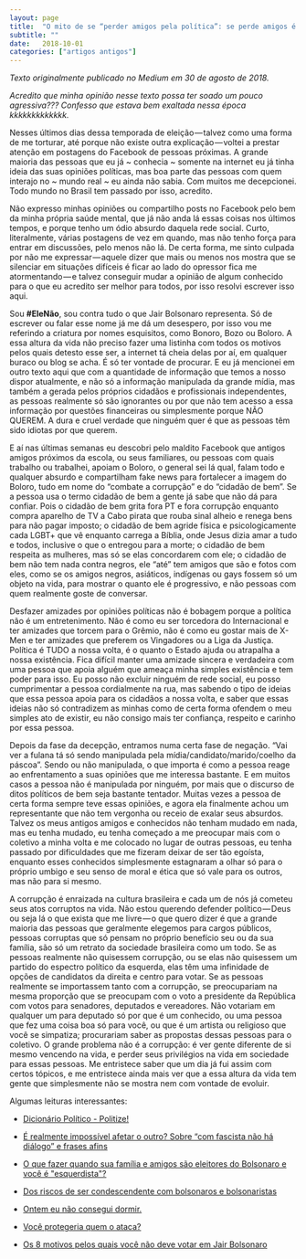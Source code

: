 ```yaml
---
layout: page
title:  "O mito de se “perder amigos pela política”: se perde amigos é porque eles são idiotas mesmo; ou porque você é."
subtitle: ""
date:   2018-10-01
categories: ["artigos antigos"]
---
```


*Texto originalmente publicado no Medium em 30 de agosto de 2018.*

*Acredito que minha opinião nesse texto possa ter soado um pouco agressiva??? Confesso que estava bem exaltada nessa época kkkkkkkkkkkkk.*

Nesses últimos dias dessa temporada de eleição — talvez como uma forma de me torturar, até porque não existe outra explicação — voltei a prestar atenção em postagens do Facebook de pessoas próximas. A grande maioria das pessoas que eu já ~ conhecia ~ somente na internet eu já tinha ideia das suas opiniões políticas, mas boa parte das pessoas com quem interajo no ~ mundo real ~ eu ainda não sabia. Com muitos me decepcionei. Todo mundo no Brasil tem passado por isso, acredito.

Não expresso minhas opiniões ou compartilho posts no Facebook pelo bem da minha própria saúde mental, que já não anda lá essas coisas nos últimos tempos, e porque tenho um ódio absurdo daquela rede social. Curto, literalmente, várias postagens de vez em quando, mas não tenho força para entrar em discussões, pelo menos não lá. De certa forma, me sinto culpada por não me expressar — aquele dizer que mais ou menos nos mostra que se silenciar em situações difíceis é ficar ao lado do opressor fica me atormentando — e talvez conseguir mudar a opinião de algum conhecido para o que eu acredito ser melhor para todos, por isso resolvi escrever isso aqui.

Sou **#EleNão**, sou contra tudo o que Jair Bolsonaro representa. Só de escrever ou falar esse nome já me dá um desespero, por isso vou me referindo a criatura por nomes esquisitos, como Bonoro, Bozo ou Boloro. A essa altura da vida não preciso fazer uma listinha com todos os motivos pelos quais detesto esse ser, a internet tá cheia delas por aí, em qualquer buraco ou blog se acha. É só ter vontade de procurar. E eu já mencionei em outro texto aqui que com a quantidade de informação que temos a nosso dispor atualmente, e não só a informação manipulada da grande mídia, mas também a gerada pelos próprios cidadãos e profissionais independentes, as pessoas realmente só são ignorantes ou por que não tem acesso a essa informação por questões financeiras ou simplesmente porque NÃO QUEREM. A dura e cruel verdade que ninguém quer é que as pessoas têm sido idiotas por que querem.

E aí nas últimas semanas eu descobri pelo maldito Facebook que antigos amigos próximos da escola, ou seus familiares, ou pessoas com quais trabalho ou trabalhei, apoiam o Boloro, o general sei lá qual, falam todo e qualquer absurdo e compartilham fake news para fortalecer a imagem do Boloro, tudo em nome do “combate a corrupção” e do “cidadão de bem”. Se a pessoa usa o termo cidadão de bem a gente já sabe que não dá para confiar. Pois o cidadão de bem grita fora PT e fora corrupção enquanto compra aparelho de TV a Cabo pirata que rouba sinal alheio e renega bens para não pagar imposto; o cidadão de bem agride física e psicologicamente cada LGBT+ que vê enquanto carrega a Bíblia, onde Jesus dizia amar a tudo e todos, inclusive o que o entregou para a morte; o cidadão de bem respeita as mulheres, mas só se elas concordarem com ele; o cidadão de bem não tem nada contra negros, ele “até” tem amigos que são e fotos com eles, como se os amigos negros, asiáticos, indígenas ou gays fossem só um objeto na vida, para mostrar o quanto ele é progressivo, e não pessoas com quem realmente goste de conversar.

Desfazer amizades por opiniões políticas não é bobagem porque a política não é um entretenimento. Não é como eu ser torcedora do Internacional e ter amizades que torcem para o Grêmio, não é como eu gostar mais de X-Men e ter amizades que preferem os Vingadores ou a Liga da Justiça. Política é TUDO a nossa volta, é o quanto o Estado ajuda ou atrapalha a nossa existência. Fica difícil manter uma amizade sincera e verdadeira com uma pessoa que apoia alguém que ameaça minha simples existência e tem poder para isso. Eu posso não excluir ninguém de rede social, eu posso cumprimentar a pessoa cordialmente na rua, mas sabendo o tipo de ideias que essa pessoa apoia para os cidadãos a nossa volta, e saber que essas ideias não só contradizem as minhas como de certa forma ofendem o meu simples ato de existir, eu não consigo mais ter confiança, respeito e carinho por essa pessoa.

Depois da fase da decepção, entramos numa certa fase de negação. “Vai ver a fulana tá só sendo manipulada pela mídia/candidato/marido/coelho da páscoa”. Sendo ou não manipulada, o que importa é como a pessoa reage ao enfrentamento a suas opiniões que me interessa bastante. E em muitos casos a pessoa não é manipulada por ninguém, por mais que o discurso de ditos políticos de bem seja bastante tentador. Muitas vezes a pessoa de certa forma sempre teve essas opiniões, e agora ela finalmente achou um representante que não tem vergonha ou receio de exalar seus absurdos. Talvez os meus antigos amigos e conhecidos não tenham mudado em nada, mas eu tenha mudado, eu tenha começado a me preocupar mais com o coletivo a minha volta e me colocado no lugar de outras pessoas, eu tenha passado por dificuldades que me fizeram deixar de ser tão egoísta, enquanto esses conhecidos simplesmente estagnaram a olhar só para o próprio umbigo e seu senso de moral e ética que só vale para os outros, mas não para si mesmo.

A corrupção é enraizada na cultura brasileira e cada um de nós já cometeu seus atos corruptos na vida. Não estou querendo defender político — Deus ou seja lá o que exista que me livre — o que quero dizer é que a grande maioria das pessoas que geralmente elegemos para cargos públicos, pessoas corruptas que só pensam no próprio benefício seu ou da sua família, são só um retrato da sociedade brasileira como um todo. Se as pessoas realmente não quisessem corrupção, ou se elas não quisessem um partido do espectro político da esquerda, elas têm uma infinidade de opções de candidatos da direita e centro para votar. Se as pessoas realmente se importassem tanto com a corrupção, se preocupariam na mesma proporção que se preocupam com o voto a presidente da República com votos para senadores, deputados e vereadores. Não votariam em qualquer um para deputado só por que é um conhecido, ou uma pessoa que fez uma coisa boa só para você, ou que é um artista ou religioso que você se simpatiza; procurariam saber as propostas dessas pessoas para o coletivo. O grande problema não é a corrupção: é ver gente diferente de si mesmo vencendo na vida, e perder seus privilégios na vida em sociedade para essas pessoas. Me entristece saber que um dia já fui assim com certos tópicos, e me entristece ainda mais ver que a essa altura da vida tem gente que simplesmente não se mostra nem com vontade de evoluir.

Algumas leituras interessantes:

* [Dicionário Político - Politize!](http://www.politize.com.br/temas/dicionario-politico/)

* [É realmente impossível afetar o outro? Sobre “com fascista não há diálogo” e frases afins](https://medium.com/@marcustelles/%C3%A9-realmente-imposs%C3%ADvel-afetar-o-outro-sobre-com-fascista-n%C3%A3o-h%C3%A1-di%C3%A1logo-e-frases-afins-25f25221df05)

* [O que fazer quando sua família e amigos são eleitores do Bolsonaro e você é "esquerdista"?](https://medium.com/neworder/o-que-fazer-quando-sua-familia-e-amigos-sao-eleitores-do-bolsonaro-a224e54c4432)

* [Dos riscos de ser condescendente com bolsonaros e bolsonaristas](https://medium.com/@joaoluisjr/dos-riscos-de-ser-condescendente-com-bolsonaros-e-bolsonaristas-7606f3519a64)

* [Ontem eu não consegui dormir.](https://medium.com/@chaticiando/ontem-eu-n%C3%A3o-consegui-dormir-2c54b8046b73)

* [Você protegeria quem o ataca?](https://medium.com/blog-do-baggio/voc%C3%AA-protegeria-quem-o-ataca-f9c01077107f)

* [Os 8 motivos pelos quais você não deve votar em Jair Bolsonaro](https://medium.com/neworder/os-8-motivos-pelos-quais-voc%C3%AA-n%C3%A3o-deve-votar-em-jair-bolsonaro-f97c806bebf1)

